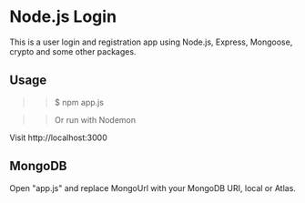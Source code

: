 # Node.js Login
This is a user login and registration app using Node.js, Express, Mongoose, crypto and some other packages.

## Usage
>> $ npm app.js

>> Or run with Nodemon

Visit http://localhost:3000

## MongoDB
Open "app.js" and replace MongoUrl with your MongoDB URI, local or Atlas.
